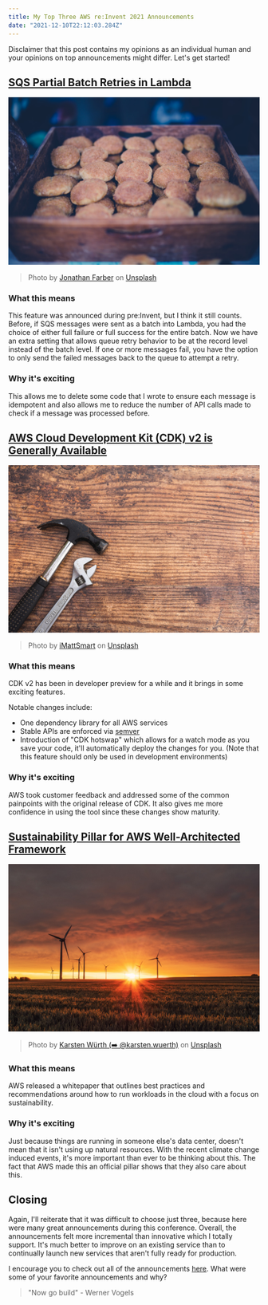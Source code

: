 ```yaml
---
title: My Top Three AWS re:Invent 2021 Announcements
date: "2021-12-10T22:12:03.284Z"
---
```


Disclaimer that this post contains my opinions as an individual human and your opinions on top announcements might differ. Let's get started!

## [SQS Partial Batch Retries in Lambda](https://aws.amazon.com/about-aws/whats-new/2021/11/aws-lambda-partial-batch-response-sqs-event-source/)

![Cookies](./cookies.jpg)
>Photo by <a href="https://unsplash.com/@farber?utm_source=unsplash&utm_medium=referral&utm_content=creditCopyText">Jonathan Farber</a> on <a href="https://unsplash.com/s/photos/batch?utm_source=unsplash&utm_medium=referral&utm_content=creditCopyText">Unsplash</a>

### What this means
This feature was announced during pre:Invent, but I think it still counts. Before, if SQS messages were sent as a batch into Lambda, you had the choice of either full failure or full success for the entire batch. Now we have an extra setting that allows queue retry behavior to be at the record level instead of the batch level. If one or more messages fail, you have the option to only send the failed messages back to the queue to attempt a retry.

### Why it's exciting
This allows me to delete some code that I wrote to ensure each message is idempotent and also allows me to reduce the number of API calls made to check if a message was processed before.

## [AWS Cloud Development Kit (CDK) v2 is Generally Available](https://aws.amazon.com/about-aws/whats-new/2021/12/aws-cloud-development-kit-cdk-generally-available/)

![Tools](./tools.jpg)
>Photo by <a href="https://unsplash.com/@imattsmart?utm_source=unsplash&utm_medium=referral&utm_content=creditCopyText">iMattSmart</a> on <a href="https://unsplash.com/s/photos/hammer?utm_source=unsplash&utm_medium=referral&utm_content=creditCopyText">Unsplash</a>
  

### What this means
CDK v2 has been in developer preview for a while and it brings in some exciting features. 

Notable changes include:
- One dependency library for all AWS services
- Stable APIs are enforced via [semver](https://semver.org/)
- Introduction of "CDK hotswap" which allows for a watch mode as you save your code, it'll automatically deploy the changes for you. (Note that this feature should only be used in development environments)
### Why it's exciting

AWS took customer feedback and addressed some of the common painpoints with the original release of CDK. It also gives me more confidence in using the tool since these changes show maturity.

## [Sustainability Pillar for AWS Well-Architected Framework](https://aws.amazon.com/blogs/aws/sustainability-pillar-well-architected-framework/)

![Windmill](./windmill.jpg)
>Photo by <a href="https://unsplash.com/@karsten_wuerth?utm_source=unsplash&utm_medium=referral&utm_content=creditCopyText">Karsten Würth (➡️ @karsten.wuerth)</a> on <a href="https://unsplash.com/s/photos/environment?utm_source=unsplash&utm_medium=referral&utm_content=creditCopyText">Unsplash</a>
  

### What this means
AWS released a whitepaper that outlines best practices and recommendations around how to run workloads in the cloud with a focus on sustainability.

### Why it's exciting
Just because things are running in someone else's data center, doesn't mean that it isn't using up natural resources. With the recent climate change induced events, it's more important than ever to be thinking about this. The fact that AWS made this an official pillar shows that they also care about this.

## Closing
Again, I'll reiterate that it was difficult to choose just three, because here were many great announcements during this conference. Overall, the announcements felt more incremental than innovative which I totally support. It's much better to improve on an existing service than to continually launch new services that aren't fully ready for production.

I encourage you to check out all of the announcements [here](https://aws.amazon.com/blogs/aws/top-announcements-of-aws-reinvent-2021/). What were some of your favorite announcements and why?

> "Now go build" - Werner Vogels